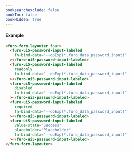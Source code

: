 ```yaml
---
booksearchexclude: false
bookToc: false
bookHidden: true
---
```

#### Example
<script type="module" src="/init.js"></script>
<furo-demo-snippet>
<template>
<furo-form-layouter four>
<furo-ui5-password-input-labeled
    fn-bind-data="--doExp(*.furo_data_password_input)"
 ></furo-ui5-password-input-labeled>
<furo-ui5-password-input-labeled
    label="readonly"
    readonly
    fn-bind-data="--doExp(*.furo_data_password_input)"
 ></furo-ui5-password-input-labeled>
<furo-ui5-password-input-labeled
    label="disabled"
    disabled
    fn-bind-data="--doExp(*.furo_data_password_input)"
 ></furo-ui5-password-input-labeled>  
<furo-ui5-password-input-labeled
    required
    fn-bind-data="--doExp(*.furo_data_password_input)"
  ></furo-ui5-password-input-labeled>
<furo-ui5-password-input-labeled
    value-state="Success"
    placeholder="Placeholder"
    fn-bind-data="--doExp(*.furo_data_password_input)"
 ></furo-ui5-password-input-labeled>
</furo-form-layouter>
<furo-data-object
  type="experiment.Experiment"
  @-object-ready="--doExp"
></furo-data-object>
</template>
</furo-demo-snippet>

```html
<furo-form-layouter four>
  <furo-ui5-password-input-labeled
    fn-bind-data="--doExp(*.furo_data_password_input)"
  ></furo-ui5-password-input-labeled>
  <furo-ui5-password-input-labeled
    readonly
    fn-bind-data="--doExp(*.furo_data_password_input)"
  ></furo-ui5-password-input-labeled>
  <furo-ui5-password-input-labeled
    disabled
    fn-bind-data="--doExp(*.furo_data_password_input)"
  ></furo-ui5-password-input-labeled>  
  <furo-ui5-password-input-labeled
    required
    fn-bind-data="--doExp(*.furo_data_password_input)"
  ></furo-ui5-password-input-labeled>
  <furo-ui5-password-input-labeled
    value-state="Success"
    placeholder="Placeholder"
    fn-bind-data="--doExp(*.furo_data_password_input)"
  ></furo-ui5-password-input-labeled>
</furo-form-layouter>
```

